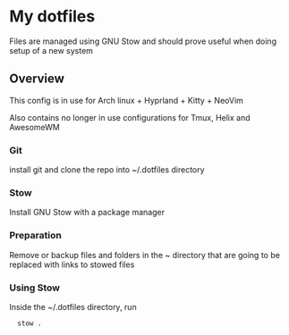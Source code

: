 # My dotfiles

Files are managed using GNU Stow and should prove useful when doing setup of a new system

## Overview

This config is in use for Arch linux + Hyprland + Kitty + NeoVim

Also contains no longer in use configurations for Tmux, Helix and AwesomeWM 

### Git 
install git and clone the repo into ~/.dotfiles directory

### Stow

Install GNU Stow with a package manager

### Preparation

Remove or backup files and folders in the ~ directory that are going to be replaced with links to stowed files

### Using Stow

Inside the ~/.dotfiles directory, run 

```bash
  stow .
```

